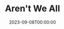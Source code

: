 ---
title: Aren't We All
date: 2023-09-08T00:00:00
opening_date: 1928-11-08
closing_date: 1928-11-09
layout: productions
program:
Theatre: Theatre Jacksonville
cast:
- Lord Grenham: Don Ferrandou
- Margot Tatham: Dore' Beauchamp-Nobbs
- Hon. Mrs. Ernest Lynton: Faith Hendren
- Reverend Ernest Lynton: Howard Humphries
- John Willcocks: Kenneth Hunter
- Martin Steel: Leo Finney
- Kitty Lake: Lillian Allderdice
- Hon. Willie Tatham: Phillip S. May
- Arthur Wells: W. Gregory Smith
- Roberts: Frank B. Ellis
- Lady Frinton: Katherine Ferrandou
- Morton: T.V. Cashen
crew:
understudies:
orchestra:
---
